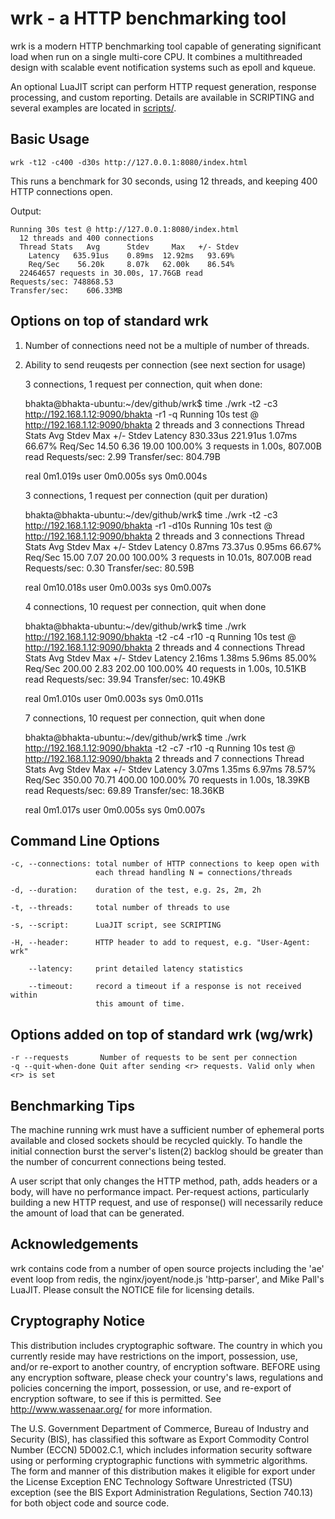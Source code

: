 # wrk - a HTTP benchmarking tool

  wrk is a modern HTTP benchmarking tool capable of generating significant
  load when run on a single multi-core CPU. It combines a multithreaded
  design with scalable event notification systems such as epoll and kqueue.

  An optional LuaJIT script can perform HTTP request generation, response
  processing, and custom reporting. Details are available in SCRIPTING and
  several examples are located in [scripts/](scripts/).

## Basic Usage

    wrk -t12 -c400 -d30s http://127.0.0.1:8080/index.html

  This runs a benchmark for 30 seconds, using 12 threads, and keeping
  400 HTTP connections open.

  Output:

    Running 30s test @ http://127.0.0.1:8080/index.html
      12 threads and 400 connections
      Thread Stats   Avg      Stdev     Max   +/- Stdev
        Latency   635.91us    0.89ms  12.92ms   93.69%
        Req/Sec    56.20k     8.07k   62.00k    86.54%
      22464657 requests in 30.00s, 17.76GB read
    Requests/sec: 748868.53
    Transfer/sec:    606.33MB

## Options on top of standard wrk
  1. Number of connections need not be a multiple of number of threads.
  2. Ability to send <n> reuqests per connection (see next section for usage)

     3 connections, 1 request per connection, quit when done:

        bhakta@bhakta-ubuntu:~/dev/github/wrk$ time ./wrk -t2 -c3 http://192.168.1.12:9090/bhakta -r1 -q
        Running 10s test @ http://192.168.1.12:9090/bhakta
          2 threads and 3 connections
          Thread Stats   Avg      Stdev     Max   +/- Stdev
            Latency   830.33us  221.91us   1.07ms   66.67%
            Req/Sec    14.50      6.36    19.00    100.00%
          3 requests in 1.00s, 807.00B read
        Requests/sec:      2.99
        Transfer/sec:     804.79B

        real    0m1.019s
        user    0m0.005s
        sys     0m0.004s


     3 connections, 1 request per connection (quit per duration)

        bhakta@bhakta-ubuntu:~/dev/github/wrk$ time ./wrk -t2 -c3 http://192.168.1.12:9090/bhakta -r1 -d10s
        Running 10s test @ http://192.168.1.12:9090/bhakta
          2 threads and 3 connections
          Thread Stats   Avg      Stdev     Max   +/- Stdev
            Latency     0.87ms   73.37us   0.95ms   66.67%
            Req/Sec    15.00      7.07    20.00    100.00%
          3 requests in 10.01s, 807.00B read
        Requests/sec:      0.30
        Transfer/sec:      80.59B

        real    0m10.018s
        user    0m0.003s
        sys     0m0.007s

     4 connections, 10 request per connection, quit when done

        bhakta@bhakta-ubuntu:~/dev/github/wrk$ time ./wrk  http://192.168.1.12:9090/bhakta -t2 -c4 -r10 -q
        Running 10s test @ http://192.168.1.12:9090/bhakta
          2 threads and 4 connections
          Thread Stats   Avg      Stdev     Max   +/- Stdev
            Latency     2.16ms    1.38ms   5.96ms   85.00%
            Req/Sec   200.00      2.83   202.00    100.00%
          40 requests in 1.00s, 10.51KB read
        Requests/sec:     39.94
        Transfer/sec:     10.49KB

        real    0m1.010s
        user    0m0.003s
        sys     0m0.011s

     7 connections, 10 request per connection, quit when done

        bhakta@bhakta-ubuntu:~/dev/github/wrk$ time ./wrk  http://192.168.1.12:9090/bhakta -t2 -c7 -r10 -q
        Running 10s test @ http://192.168.1.12:9090/bhakta
          2 threads and 7 connections
          Thread Stats   Avg      Stdev     Max   +/- Stdev
            Latency     3.07ms    1.35ms   6.97ms   78.57%
            Req/Sec   350.00     70.71   400.00    100.00%
          70 requests in 1.00s, 18.39KB read
        Requests/sec:     69.89
        Transfer/sec:     18.36KB

        real    0m1.017s
        user    0m0.005s
        sys     0m0.007s

## Command Line Options

    -c, --connections: total number of HTTP connections to keep open with
                       each thread handling N = connections/threads

    -d, --duration:    duration of the test, e.g. 2s, 2m, 2h

    -t, --threads:     total number of threads to use

    -s, --script:      LuaJIT script, see SCRIPTING

    -H, --header:      HTTP header to add to request, e.g. "User-Agent: wrk"

        --latency:     print detailed latency statistics

        --timeout:     record a timeout if a response is not received within
                       this amount of time.

## Options added on top of standard wrk (wg/wrk)
    -r --requests       Number of requests to be sent per connection
    -q --quit-when-done Quit after sending <r> requests. Valid only when <r> is set

## Benchmarking Tips

  The machine running wrk must have a sufficient number of ephemeral ports
  available and closed sockets should be recycled quickly. To handle the
  initial connection burst the server's listen(2) backlog should be greater
  than the number of concurrent connections being tested.

  A user script that only changes the HTTP method, path, adds headers or
  a body, will have no performance impact. Per-request actions, particularly
  building a new HTTP request, and use of response() will necessarily reduce
  the amount of load that can be generated.

## Acknowledgements

  wrk contains code from a number of open source projects including the
  'ae' event loop from redis, the nginx/joyent/node.js 'http-parser',
  and Mike Pall's LuaJIT. Please consult the NOTICE file for licensing
  details.

## Cryptography Notice

  This distribution includes cryptographic software. The country in
  which you currently reside may have restrictions on the import,
  possession, use, and/or re-export to another country, of encryption
  software. BEFORE using any encryption software, please check your
  country's laws, regulations and policies concerning the import,
  possession, or use, and re-export of encryption software, to see if
  this is permitted. See <http://www.wassenaar.org/> for more
  information.

  The U.S. Government Department of Commerce, Bureau of Industry and
  Security (BIS), has classified this software as Export Commodity
  Control Number (ECCN) 5D002.C.1, which includes information security
  software using or performing cryptographic functions with symmetric
  algorithms. The form and manner of this distribution makes it
  eligible for export under the License Exception ENC Technology
  Software Unrestricted (TSU) exception (see the BIS Export
  Administration Regulations, Section 740.13) for both object code and
  source code.
